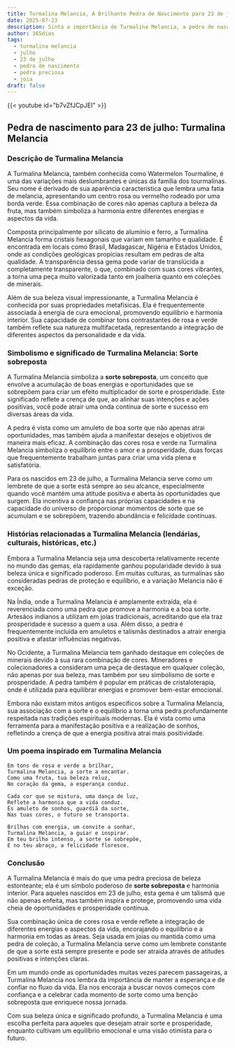 ```yaml
---
title: Turmalina Melancia, A Brilhante Pedra de Nascimento para 23 de julho
date: 2025-07-23
description: Sinta a importância de Turmalina Melancia, a pedra de nascimento de 23 de julho que simboliza Sorte sobreposta. Deixe que sua beleza e significado iluminem seu dia.
author: 365dias
tags:
  - turmalina melancia
  - julho
  - 23 de julho
  - pedra de nascimento
  - pedra preciosa
  - joia
draft: false
---
```


{{< youtube id="b7vZfJCpJEI" >}}


## Pedra de nascimento para 23 de julho: Turmalina Melancia

### Descrição de Turmalina Melancia

A Turmalina Melancia, também conhecida como Watermelon Tourmaline, é uma das variações mais deslumbrantes e únicas da família dos tourmalinas. Seu nome é derivado de sua aparência característica que lembra uma fatia de melancia, apresentando um centro rosa ou vermelho rodeado por uma borda verde. Essa combinação de cores não apenas captura a beleza da fruta, mas também simboliza a harmonia entre diferentes energias e aspectos da vida.

Composta principalmente por silicato de alumínio e ferro, a Turmalina Melancia forma cristais hexagonais que variam em tamanho e qualidade. É encontrada em locais como Brasil, Madagascar, Nigéria e Estados Unidos, onde as condições geológicas propícias resultam em pedras de alta qualidade. A transparência dessa gema pode variar de translúcida a completamente transparente, o que, combinado com suas cores vibrantes, a torna uma peça muito valorizada tanto em joalheria quanto em coleções de minerais.

Além de sua beleza visual impressionante, a Turmalina Melancia é conhecida por suas propriedades metafísicas. Ela é frequentemente associada à energia de cura emocional, promovendo equilíbrio e harmonia interior. Sua capacidade de combinar tons contrastantes de rosa e verde também reflete sua natureza multifacetada, representando a integração de diferentes aspectos da personalidade e da vida.

### Simbolismo e significado de Turmalina Melancia: Sorte sobreposta

A Turmalina Melancia simboliza a **sorte sobreposta**, um conceito que envolve a acumulação de boas energias e oportunidades que se sobrepõem para criar um efeito multiplicador de sorte e prosperidade. Este significado reflete a crença de que, ao alinhar suas intenções e ações positivas, você pode atrair uma onda contínua de sorte e sucesso em diversas áreas da vida.

A pedra é vista como um amuleto de boa sorte que não apenas atrai oportunidades, mas também ajuda a manifestar desejos e objetivos de maneira mais eficaz. A combinação das cores rosa e verde na Turmalina Melancia simboliza o equilíbrio entre o amor e a prosperidade, duas forças que frequentemente trabalham juntas para criar uma vida plena e satisfatória.

Para os nascidos em 23 de julho, a Turmalina Melancia serve como um lembrete de que a sorte está sempre ao seu alcance, especialmente quando você mantém uma atitude positiva e aberta às oportunidades que surgem. Ela incentiva a confiança nas próprias capacidades e na capacidade do universo de proporcionar momentos de sorte que se acumulam e se sobrepõem, trazendo abundância e felicidade contínuas.

### Histórias relacionadas a Turmalina Melancia (lendárias, culturais, históricas, etc.)

Embora a Turmalina Melancia seja uma descoberta relativamente recente no mundo das gemas, ela rapidamente ganhou popularidade devido à sua beleza única e significado poderoso. Em muitas culturas, as turmalinas são consideradas pedras de proteção e equilíbrio, e a variação Melancia não é exceção.

Na Índia, onde a Turmalina Melancia é amplamente extraída, ela é reverenciada como uma pedra que promove a harmonia e a boa sorte. Artesãos indianos a utilizam em joias tradicionais, acreditando que ela traz prosperidade e sucesso a quem a usa. Além disso, a pedra é frequentemente incluída em amuletos e talismãs destinados a atrair energia positiva e afastar influências negativas.

No Ocidente, a Turmalina Melancia tem ganhado destaque em coleções de minerais devido à sua rara combinação de cores. Mineradores e colecionadores a consideram uma peça de destaque em qualquer coleção, não apenas por sua beleza, mas também por seu simbolismo de sorte e prosperidade. A pedra também é popular em práticas de cristaloterapia, onde é utilizada para equilibrar energias e promover bem-estar emocional.

Embora não existam mitos antigos específicos sobre a Turmalina Melancia, sua associação com a sorte e o equilíbrio a torna uma pedra profundamente respeitada nas tradições espirituais modernas. Ela é vista como uma ferramenta para a manifestação positiva e a realização de sonhos, refletindo a crença de que a energia positiva atrai mais positividade.

### Um poema inspirado em Turmalina Melancia

```
Em tons de rosa e verde a brilhar,  
Turmalina Melancia, a sorte a encantar.  
Como uma fruta, tua beleza reluz,  
No coração da gema, a esperança conduz.  

Cada cor que se mistura, uma dança de luz,  
Reflete a harmonia que a vida conduz.  
És amuleto de sonhos, guardiã da sorte,  
Nas tuas cores, o futuro se transporta.  

Brilhas com energia, um convite a sonhar,  
Turmalina Melancia, a guiar e inspirar.  
Em teu brilho intenso, a sorte se sobrepõe,  
E no teu abraço, a felicidade floresce.
```

### Conclusão

A Turmalina Melancia é mais do que uma pedra preciosa de beleza estonteante; ela é um símbolo poderoso de **sorte sobreposta** e harmonia interior. Para aqueles nascidos em 23 de julho, esta gema é um talismã que não apenas enfeita, mas também inspira e protege, promovendo uma vida cheia de oportunidades e prosperidade contínua.

Sua combinação única de cores rosa e verde reflete a integração de diferentes energias e aspectos da vida, encorajando o equilíbrio e a harmonia em todas as áreas. Seja usada em joias ou mantida como uma pedra de coleção, a Turmalina Melancia serve como um lembrete constante de que a sorte está sempre presente e pode ser atraída através de atitudes positivas e intenções claras.

Em um mundo onde as oportunidades muitas vezes parecem passageiras, a Turmalina Melancia nos lembra da importância de manter a esperança e de confiar no fluxo da vida. Ela nos encoraja a buscar novos começos com confiança e a celebrar cada momento de sorte como uma benção sobreposta que enriquece nossa jornada.

Com sua beleza única e significado profundo, a Turmalina Melancia é uma escolha perfeita para aqueles que desejam atrair sorte e prosperidade, enquanto cultivam um equilíbrio emocional e uma visão otimista para o futuro.